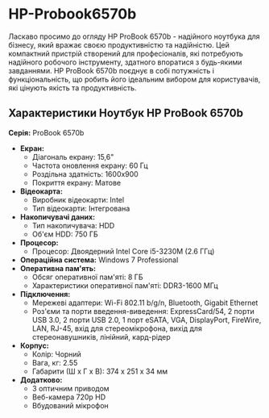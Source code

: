 # HP-Probook6570b
Ласкаво просимо до огляду HP ProBook 6570b - надійного ноутбука для бізнесу, який вражає своєю продуктивністю та надійністю. Цей компактний пристрій створений для професіоналів, які потребують надійного робочого інструменту, здатного впоратися з будь-якими завданнями.
HP ProBook 6570b поєднує в собі потужність і функціональність, що робить його ідеальним вибором для користувачів, які цінують якість та продуктивність.

## Характеристики Ноутбук HP ProBook 6570b 
**Серія:** ProBook 6570b 
- **Екран:**
  - Діагональ екрану: 15,6"
  - Частота оновлення екрану: 60 Гц
  - Роздільна здатність: 1600x900
  - Покриття екрану: Матове
- **Відеокарта:**
  - Виробник відеокарти: Intel
  - Тип відеокарти: Інтегрована
- **Накопичувачі даних:**
  - Тип накопичувача: HDD
  - Об'єм HDD: 750 ГБ
- **Процесор:**
  - Процесор: Двоядерний Intel Core i5-3230M (2.6 ГГц)
- **Операційна система:** Windows 7 Professional
- **Оперативна пам'ять:**
  - Обсяг оперативної пам'яті: 8 ГБ
  - Характеристики оперативної пам'яті: DDR3-1600 МГц
- **Підключення:**
  - Мережеві адаптери: Wi-Fi 802.11 b/g/n, Bluetooth, Gigabit Ethernet
  - Роз'єми та порти введення-виведення: ExpressCard/54, 2 порти USB 3.0, 2 порти USB 2.0, 1 порт eSATA, VGA, DisplayPort, FireWire, LAN, RJ-45, вхід для стереомікрофона, вихід для стереонавушників, лінійний, кард-рідер
- **Корпус:**
  - Колір: Чорний
  - Вага, кг: 2.55
  - Габарити (Ш х Г х В): 374 x 251 x 34 мм
- **Додатково:**
  - З оптичним приводом
  - Веб-камера 720p HD
  - Вбудований мікрофон
